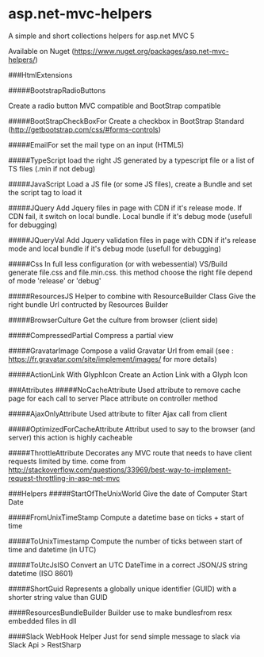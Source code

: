 asp.net-mvc-helpers
===================

A simple and short collections helpers for asp.net MVC 5

Available on Nuget (https://www.nuget.org/packages/asp.net-mvc-helpers/)

###HtmlExtensions

#####BootstrapRadioButtons

Create a radio button MVC compatible and BootStrap compatible

#####BootStrapCheckBoxFor
Create a checkbox in BootStrap Standard
 (http://getbootstrap.com/css/#forms-controls)
      
#####EmailFor
set the mail type on an input (HTML5)

#####TypeScript
load the right JS generated by a typescript file or a list of TS files  (.min if not debug)

#####JavaScript
Load a JS file (or some JS files), create a Bundle and set the script tag to load it

#####JQuery
Add Jquery files in page with CDN if it's release mode. If CDN fail, it switch on local bundle. Local bundle if it's debug mode (usefull for debugging)

#####JQueryVal
Add Jquery validation files in page with CDN if it's release mode and local bundle if it's debug mode (usefull for 
debugging)

#####Css
In full less configuration (or with webessential) VS/Build generate file.css and file.min.css. this method choose 
the right file depend of mode 'release' or 'debug'

#####ResourcesJS
Helper to combine with ResourceBuilder Class
Give the right bundle Url contructed by Resources Builder

#####BrowserCulture
Get the culture from browser (client side)

#####CompressedPartial
Compress a partial view

#####GravatarImage
 Compose a valid Gravatar Url from email
         (see : https://fr.gravatar.com/site/implement/images/
	   for more details)
	   
#####ActionLink With GlyphIcon
 Create an Action Link with a Glyph Icon 

###Attributes
#####NoCacheAttribute
Used attribute to remove cache page for each call to server
Place attribute on controller method

#####AjaxOnlyAttribute
Used attribute to filter Ajax call from client

#####OptimizedForCacheAttribute
Attribut used to say to the browser (and server) this action is highly cacheable

#####ThrottleAttribute
Decorates any MVC route that needs to have client requests limited by time.
come from http://stackoverflow.com/questions/33969/best-way-to-implement-request-throttling-in-asp-net-mvc

###Helpers
#####StartOfTheUnixWorld
Give the date of Computer Start Date

#####FromUnixTimeStamp
Compute a datetime base on ticks + start of time

#####ToUnixTimestamp
Compute the number of ticks between start of time and datetime (in UTC)

#####ToUtcJsISO
Convert an UTC DateTime in a correct JSON/JS string datetime (ISO 8601) 

#####ShortGuid
Represents a globally unique identifier (GUID) with a shorter string value than GUID


####ResourcesBundleBuilder
Builder use to make bundlesfrom resx embedded files in dll

####Slack WebHook Helper
Just for send simple message to slack via Slack Api > RestSharp
